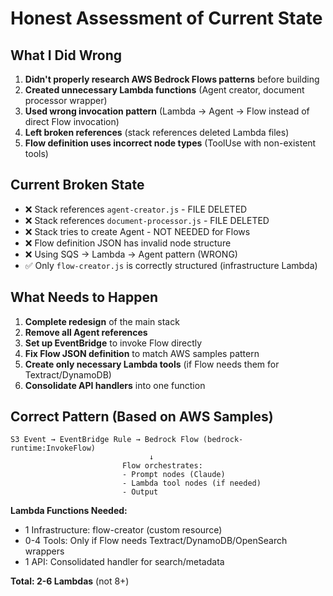 # Honest Assessment of Current State

## What I Did Wrong

1. **Didn't properly research AWS Bedrock Flows patterns** before building
2. **Created unnecessary Lambda functions** (Agent creator, document processor wrapper)
3. **Used wrong invocation pattern** (Lambda → Agent → Flow instead of direct Flow invocation)
4. **Left broken references** (stack references deleted Lambda files)
5. **Flow definition uses incorrect node types** (ToolUse with non-existent tools)

## Current Broken State

- ❌ Stack references `agent-creator.js` - FILE DELETED
- ❌ Stack references `document-processor.js` - FILE DELETED  
- ❌ Stack tries to create Agent - NOT NEEDED for Flows
- ❌ Flow definition JSON has invalid node structure
- ❌ Using SQS → Lambda → Agent pattern (WRONG)
- ✅ Only `flow-creator.js` is correctly structured (infrastructure Lambda)

## What Needs to Happen

1. **Complete redesign** of the main stack
2. **Remove all Agent references**
3. **Set up EventBridge** to invoke Flow directly
4. **Fix Flow JSON definition** to match AWS samples pattern
5. **Create only necessary Lambda tools** (if Flow needs them for Textract/DynamoDB)
6. **Consolidate API handlers** into one function

## Correct Pattern (Based on AWS Samples)

```
S3 Event → EventBridge Rule → Bedrock Flow (bedrock-runtime:InvokeFlow)
                               ↓
                         Flow orchestrates:
                         - Prompt nodes (Claude)
                         - Lambda tool nodes (if needed)
                         - Output
```

**Lambda Functions Needed:**
- 1 Infrastructure: flow-creator (custom resource)
- 0-4 Tools: Only if Flow needs Textract/DynamoDB/OpenSearch wrappers
- 1 API: Consolidated handler for search/metadata

**Total: 2-6 Lambdas** (not 8+)

